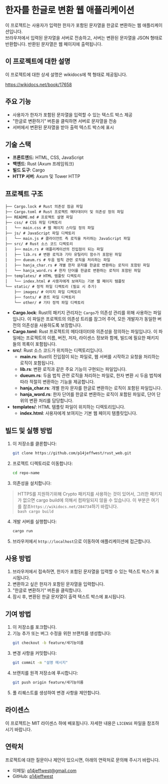 # 한자를 한글로 변환 웹 애플리케이션

이 프로젝트는 사용자가 입력한 한자가 포함된 문자열을 한글로 변환하는 웹 애플리케이션입니다.  
브라우저에서 입력된 문자열을 서버로 전송하고, 서버는 변환된 문자열을 JSON 형태로 반환합니다. 반환된 문자열은 웹 페이지에 출력됩니다.

## 이 프로젝트에 대한 설명

이 프로젝트에 대한 상세 설명은 wikidocs에 책 형태로 제공됩니다.  

https://wikidocs.net/book/17658

## 주요 기능
- 사용자가 한자가 포함된 문자열을 입력할 수 있는 텍스트 박스 제공
- "한글로 변환하기" 버튼을 클릭하면 서버로 문자열을 전송
- 서버에서 변환된 문자열을 받아 출력 텍스트 박스에 표시

## 기술 스택
- **프론트엔드**: HTML, CSS, JavaScript
- **백엔드**: Rust (Axum 프레임워크)
- **빌드 도구**: Cargo
- **HTTP 서버**: Axum 및 Tower HTTP

## 프로젝트 구조
```
├── Cargo.lock # Rust 의존성 잠금 파일
├── Cargo.toml # Rust 프로젝트 메타데이터 및 의존성 정의 파일
├── README.md # 프로젝트 설명 파일
├── css/ # CSS 파일 디렉토리
│   └── main.css # 웹 페이지 스타일 정의 파일
├── js/ # JavaScript 파일 디렉토리
│   └── main.js # 클라이언트 측 로직을 처리하는 JavaScript 파일
├── src/ # Rust 소스 코드 디렉토리
│   ├── main.rs # 애플리케이션의 진입점이 되는 파일
│   ├── lib.rs # 변환 로직과 기타 유틸리티 함수가 포함된 파일
│   ├── dueum.rs # 두음 법칙 관련 로직을 처리하는 파일
│   ├── hanja_char.rs # 개별 한자 문자를 한글로 변환하는 로직이 포함된 파일
│   └── hanja_word.rs # 한자 단어를 한글로 변환하는 로직이 포함된 파일
├── templates/ # HTML 템플릿 디렉토리
│   └── index.html # 사용자에게 보여지는 기본 웹 페이지 템플릿
└── static/ # 정적 파일 디렉토리 (필요 시 추가)
    ├── images/ # 이미지 파일 디렉토리
    ├── fonts/ # 폰트 파일 디렉토리
    └── other/ # 기타 정적 파일 디렉토리
```

- **Cargo.lock**: Rust의 패키지 관리자는 `Cargo`가 의존성 관리를 위해 사용하는 파일입니다. 이 파일은 프로젝트의 의존성 트리를 잠그어 주어, 모든 개발자가 동일한 버전의 의존성을 사용하도록 보장합니다.
- **Cargo.toml**: Rust 프로젝트의 메타데이터와 의존성을 정의하는 파일입니다. 이 파일에는 프로젝트의 이름, 버전, 저자, 라이센스 정보와 함께, 빌드에 필요한 패키지들의 목록이 포함됩니다.
- **src/**: Rust 소스 코드가 위치하는 디렉토리입니다.
  - **main.rs**: Rust의 진입점이 되는 파일로, 웹 서버를 시작하고 요청을 처리하는 로직이 포함됩니다.
  - **lib.rs**: 변환 로직과 같은 주요 기능이 구현되는 파일입니다.
  - **dueum.rs**: 두음 법칙 관련 로직을 처리하는 파일로, 한자 변환 시 두음 법칙에 따라 적절히 변환하는 기능을 제공합니다.
  - **hanja_char.rs**: 개별 한자 문자를 한글로 변환하는 로직이 포함된 파일입니다.
  - **hanja_word.rs**: 한자 단어를 한글로 변환하는 로직이 포함된 파일로, 단어 단위의 변환 처리를 담당합니다.
- **templates/**: HTML 템플릿 파일이 위치하는 디렉토리입니다.
  - **index.html**: 사용자에게 보여지는 기본 웹 페이지 템플릿입니다.

## 빌드 및 실행 방법

1. 이 저장소를 클론합니다:
    ```bash
    git clone https://github.com/p14jeffwest/rust_web.git
    ```

2. 프로젝트 디렉토리로 이동합니다:
    ```bash
    cd repo-name
    ```

3. 의존성을 설치합니다:  

> HTTPS를 지원하기위해 Crypto 패키지를 사용하는 것이 있어서, 그러한 패키지가 없으면 cargo build에 의해서 컴파일되지 않을 수 있습니다. 이 부분은 여기를 참조`https://wikidocs.net/284734`하기 바랍니다.  
    ```bash
    cargo build
    ```

4. 개발 서버를 실행합니다:
    ```bash
    cargo run
    ```

5. 브라우저에서 `http://localhost`으로 이동하여 애플리케이션에 접근합니다.

## 사용 방법

1. 브라우저에서 접속하면, 한자가 포함된 문자열을 입력할 수 있는 텍스트 박스가 표시됩니다.
2. 변환하고 싶은 한자가 포함된 문자열을 입력합니다.
3. "한글로 변환하기" 버튼을 클릭합니다.
4. 잠시 후, 변환된 한글 문자열이 출력 텍스트 박스에 표시됩니다.

## 기여 방법

1. 이 저장소를 포크합니다.
2. 기능 추가 또는 버그 수정을 위한 브랜치를 생성합니다:
    ```bash
    git checkout -b feature/새기능이름
    ```
3. 변경 사항을 커밋합니다:
    ```bash
    git commit -m "설명 메시지"
    ```
4. 브랜치를 원격 저장소에 푸시합니다:
    ```bash
    git push origin feature/새기능이름
    ```
5. 풀 리퀘스트를 생성하여 변경 사항을 제안합니다.

## 라이센스

이 프로젝트는 MIT 라이센스 하에 배포됩니다. 자세한 내용은 `LICENSE` 파일을 참조하시기 바랍니다.

## 연락처

프로젝트에 대한 질문이나 제안이 있으시면, 아래의 연락처로 문의해 주시기 바랍니다.

- 이메일: p14jeffwest@gmail.com
- GitHub: [p14jeffwest](https://github.com/p14jeffwest)